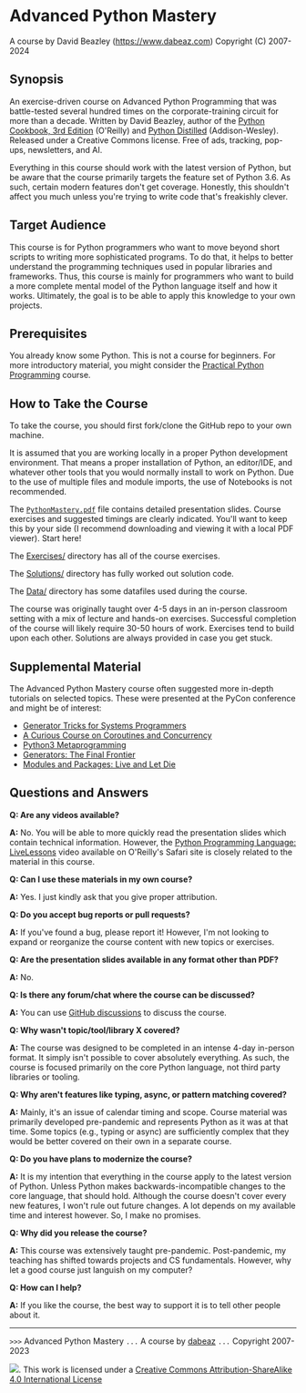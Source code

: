 # Advanced Python Mastery

A course by David Beazley (https://www.dabeaz.com)
Copyright (C) 2007-2024

## Synopsis

An exercise-driven course on Advanced Python Programming that was
battle-tested several hundred times on the corporate-training circuit
for more than a decade.  Written by David Beazley, author of the
[Python Cookbook, 3rd Edition](https://www.dabeaz.com/cookbook.html) (O'Reilly) and
[Python Distilled](https://www.dabeaz.com/python-distilled/index.html)
(Addison-Wesley).  Released under a Creative Commons license.  Free of
ads, tracking, pop-ups, newsletters, and AI.

Everything in this course should work with the latest version of
Python, but be aware that the course primarily targets the feature set
of Python 3.6.  As such, certain modern features don't get coverage.
Honestly, this shouldn't affect you much unless you're trying to write code
that's freakishly clever.

## Target Audience

This course is for Python programmers who want to move beyond
short scripts to writing more sophisticated programs.    To do that,
it helps to better understand the programming techniques used
in popular libraries and frameworks. Thus, this course is mainly
for programmers who want to build a more complete mental model of the
Python language itself and how it works.  Ultimately, the goal
is to be able to apply this knowledge to your own projects.

## Prerequisites

You already know some Python.  This is not a course for beginners.
For more introductory material, you might consider the
[Practical Python Programming](https://dabeaz-course.github.io/practical-python) course.

## How to Take the Course

To take the course, you should first fork/clone the GitHub repo to your own
machine.

It is assumed that you are working locally in a proper Python
development environment.  That means a proper installation of Python,
an editor/IDE, and whatever other tools that you would normally
install to work on Python.  Due to the use of multiple files and
module imports, the use of Notebooks is not recommended.

The [`PythonMastery.pdf`](PythonMastery.pdf) file contains detailed
presentation slides. Course exercises and suggested timings are
clearly indicated. You'll want to keep this by your side (I recommend
downloading and viewing it with a local PDF viewer). Start here!

The [Exercises/](Exercises/index.md) directory has all of the
course exercises.

The [Solutions/](Solutions/) directory has fully worked out solution code.

The [Data/](Data/) directory has some datafiles used during the course.

The course was originally taught over 4-5 days in an in-person
classroom setting with a mix of lecture and hands-on exercises.
Successful completion of the course will likely require 30-50 hours of
work.  Exercises tend to build upon each other.  Solutions are always
provided in case you get stuck.

## Supplemental Material

The Advanced Python Mastery course often suggested more in-depth tutorials
on selected topics.  These were presented at the PyCon conference and
might be of interest:

* [Generator Tricks for Systems Programmers](https://www.dabeaz.com/generators/)
* [A Curious Course on Coroutines and Concurrency](http://dabeaz.com/coroutines/index.html)
* [Python3 Metaprogramming](https://dabeaz.com/py3meta/index.html)
* [Generators: The Final Frontier](https://dabeaz.com/finalgenerator/index.html)
* [Modules and Packages: Live and Let Die](https://dabeaz.com/modulepackage/index.html)

## Questions and Answers

**Q: Are any videos available?**

**A:** No. You will be able to more quickly read the presentation slides which contain
technical information.  However, the [Python Programming Language: LiveLessons](https://www.safaribooksonline.com/library/view/python-programming-language/9780134217314/) video
available on O'Reilly's Safari site is closely related to the material in this course.

**Q: Can I use these materials in my own course?**

**A:** Yes. I just kindly ask that you give proper attribution.

**Q: Do you accept bug reports or pull requests?**

**A:** If you've found a bug, please report it!  However, I'm not
looking to expand or reorganize the course content with new topics or
exercises.

**Q: Are the presentation slides available in any format other than PDF?**

**A:** No.

**Q: Is there any forum/chat where the course can be discussed?**

**A:** You can use [GitHub discussions](https://github.com/dabeaz-course/python-mastery/discussions) to discuss the course.

**Q: Why wasn't topic/tool/library X covered?**

**A:** The course was designed to be completed in an intense 4-day
in-person format. It simply isn't possible to cover absolutely
everything.  As such, the course is focused primarily on the core
Python language, not third party libraries or tooling.

**Q: Why aren't features like typing, async, or pattern matching covered?**

**A:** Mainly, it's an issue of calendar timing and scope.  Course
material was primarily developed pre-pandemic and represents Python as
it was at that time. Some topics (e.g., typing or async) are
sufficiently complex that they would be better covered on their own
in a separate course.

**Q: Do you have plans to modernize the course?**

**A:** It is my intention that everything in the course apply to the
latest version of Python.  Unless Python makes backwards-incompatible
changes to the core language, that should hold.  Although the course
doesn't cover every new features, I won't rule out future changes.  A
lot depends on my available time and interest however.  So, I make no
promises.

**Q: Why did you release the course?**

**A:** This course was extensively taught pre-pandemic. Post-pandemic,
my teaching has shifted towards projects and CS fundamentals.
However, why let a good course just languish on my computer?

**Q: How can I help?**

**A:** If you like the course, the best way to support it is to tell
other people about it.

----
`>>>` Advanced Python Mastery
`...` A course by [dabeaz](https://www.dabeaz.com)
`...` Copyright 2007-2023

![](https://i.creativecommons.org/l/by-sa/4.0/88x31.png). This work is licensed under a [Creative Commons Attribution-ShareAlike 4.0 International License](http://creativecommons.org/licenses/by-sa/4.0/)






